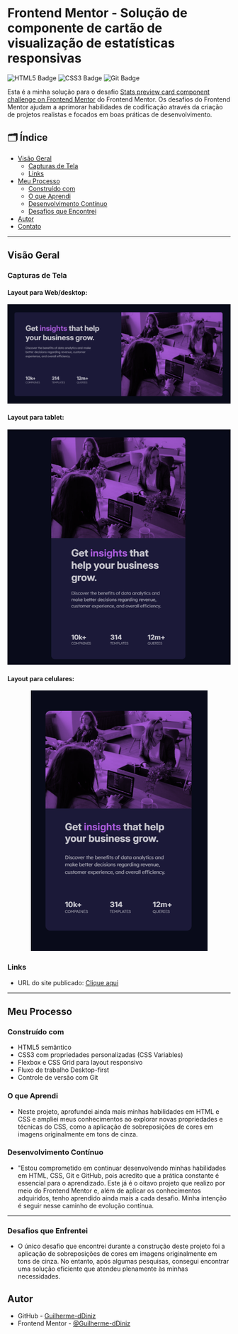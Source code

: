 # Frontend Mentor - Solução de componente de cartão de visualização de estatísticas responsivas

![HTML5 Badge](https://img.shields.io/badge/HTML5-E34F26?style=for-the-badge&logo=html5&logoColor=white)
![CSS3 Badge](https://img.shields.io/badge/CSS3-1572B6?style=for-the-badge&logo=css3&logoColor=white)
![Git Badge](https://img.shields.io/badge/Git-F05032?style=for-the-badge&logo=git&logoColor=white)

Esta é a minha solução para o desafio [Stats preview card component challenge on Frontend Mentor](https://www.frontendmentor.io/challenges/stats-preview-card-component-8JqbgoU62) do Frontend Mentor. Os desafios do Frontend Mentor ajudam a aprimorar habilidades de codificação através da criação de projetos realistas e focados em boas práticas de desenvolvimento.

## 🗂️ Índice

- [Visão Geral](#visão-geral)
  - [Capturas de Tela](#capturas-de-tela)
  - [Links](#links)
- [Meu Processo](#meu-processo)
  - [Construído com](#construído-com)
  - [O que Aprendi](#o-que-aprendi)
  - [Desenvolvimento Contínuo](#desenvolvimento-contínuo)
  - [Desafios que Encontrei](#desafios-que-enfrentei)
- [Autor](#autor)
- [Contato](#contato)

---

## Visão Geral 

### Capturas de Tela
#### Layout para Web/desktop:
<p align="center">
  <img src="./projeto-insights-desktop.png" alt="Captura de tela do projeto">
</p>

#### Layout para tablet:

<p align="center">
  <img src="./projeto-insights-tablet.png" alt="Captura de tela do projeto">
</p>

#### Layout para celulares:

<p align="center">
  <img src="./projeto-insights-cell.png" alt="Captura de tela do projeto">
</p>

### Links

- URL do site publicado: [Clique aqui](https://guilherme-ddiniz.github.io/stats-preview-card-component-main/)

---

## Meu Processo 

### Construído com

- HTML5 semântico
- CSS3 com propriedades personalizadas (CSS Variables)
- Flexbox e CSS Grid para layout responsivo
- Fluxo de trabalho Desktop-first
- Controle de versão com Git

### O que Aprendi

- Neste projeto, aprofundei ainda mais minhas habilidades em HTML e CSS e ampliei meus conhecimentos ao explorar novas propriedades e técnicas do CSS, como a aplicação de sobreposições de cores em imagens originalmente em tons de cinza.

### Desenvolvimento Contínuo

- "Estou comprometido em continuar desenvolvendo minhas habilidades em HTML, CSS, Git e GitHub, pois acredito que a prática constante é essencial para o aprendizado. Este já é o oitavo projeto que realizo por meio do Frontend Mentor e, além de aplicar os conhecimentos adquiridos, tenho aprendido ainda mais a cada desafio. Minha intenção é seguir nesse caminho de evolução contínua.

---
### Desafios que Enfrentei

- O único desafio que encontrei durante a construção deste projeto foi a aplicação de sobreposições de cores em imagens originalmente em tons de cinza. No entanto, após algumas pesquisas, consegui encontrar uma solução eficiente que atendeu plenamente às minhas necessidades.

## Autor

- GitHub - [Guilherme-dDiniz](https://github.com/Guilherme-dDiniz)
- Frontend Mentor - [@Guilherme-dDiniz](https://www.frontendmentor.io/profile/Guilherme-dDiniz)
